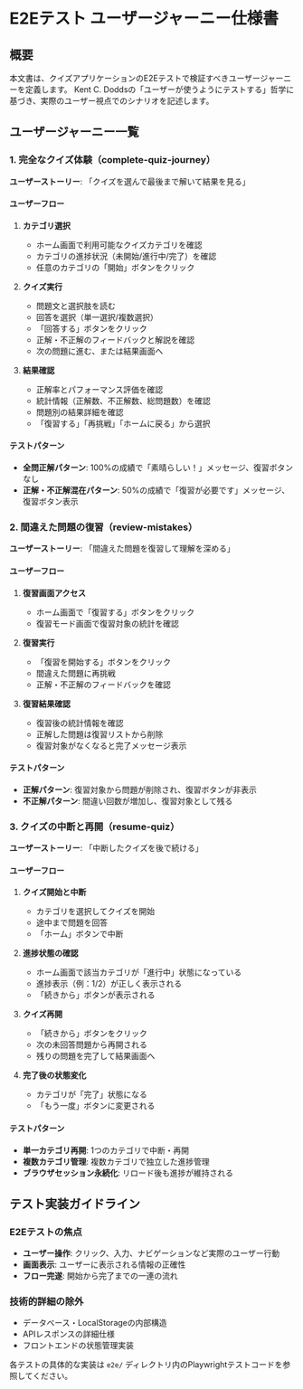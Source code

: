 # E2Eテスト ユーザージャーニー仕様書

## 概要

本文書は、クイズアプリケーションのE2Eテストで検証すべきユーザージャーニーを定義します。
Kent C. Doddsの「ユーザーが使うようにテストする」哲学に基づき、実際のユーザー視点でのシナリオを記述します。

## ユーザージャーニー一覧

### 1. 完全なクイズ体験（complete-quiz-journey）

**ユーザーストーリー**: 「クイズを選んで最後まで解いて結果を見る」

#### ユーザーフロー
1. **カテゴリ選択**
   - ホーム画面で利用可能なクイズカテゴリを確認
   - カテゴリの進捗状況（未開始/進行中/完了）を確認
   - 任意のカテゴリの「開始」ボタンをクリック

2. **クイズ実行**
   - 問題文と選択肢を読む
   - 回答を選択（単一選択/複数選択）
   - 「回答する」ボタンをクリック
   - 正解・不正解のフィードバックと解説を確認
   - 次の問題に進む、または結果画面へ

3. **結果確認**
   - 正解率とパフォーマンス評価を確認
   - 統計情報（正解数、不正解数、総問題数）を確認
   - 問題別の結果詳細を確認
   - 「復習する」「再挑戦」「ホームに戻る」から選択

#### テストパターン
- **全問正解パターン**: 100%の成績で「素晴らしい！」メッセージ、復習ボタンなし
- **正解・不正解混在パターン**: 50%の成績で「復習が必要です」メッセージ、復習ボタン表示

### 2. 間違えた問題の復習（review-mistakes）

**ユーザーストーリー**: 「間違えた問題を復習して理解を深める」

#### ユーザーフロー
1. **復習画面アクセス**
   - ホーム画面で「復習する」ボタンをクリック
   - 復習モード画面で復習対象の統計を確認

2. **復習実行**
   - 「復習を開始する」ボタンをクリック
   - 間違えた問題に再挑戦
   - 正解・不正解のフィードバックを確認

3. **復習結果確認**
   - 復習後の統計情報を確認
   - 正解した問題は復習リストから削除
   - 復習対象がなくなると完了メッセージ表示

#### テストパターン  
- **正解パターン**: 復習対象から問題が削除され、復習ボタンが非表示
- **不正解パターン**: 間違い回数が増加し、復習対象として残る

### 3. クイズの中断と再開（resume-quiz）

**ユーザーストーリー**: 「中断したクイズを後で続ける」

#### ユーザーフロー  
1. **クイズ開始と中断**
   - カテゴリを選択してクイズを開始
   - 途中まで問題を回答
   - 「ホーム」ボタンで中断

2. **進捗状態の確認**
   - ホーム画面で該当カテゴリが「進行中」状態になっている
   - 進捗表示（例：1/2）が正しく表示される
   - 「続きから」ボタンが表示される

3. **クイズ再開**
   - 「続きから」ボタンをクリック
   - 次の未回答問題から再開される
   - 残りの問題を完了して結果画面へ

4. **完了後の状態変化**  
   - カテゴリが「完了」状態になる
   - 「もう一度」ボタンに変更される

#### テストパターン
- **単一カテゴリ再開**: 1つのカテゴリで中断・再開
- **複数カテゴリ管理**: 複数カテゴリで独立した進捗管理
- **ブラウザセッション永続化**: リロード後も進捗が維持される

## テスト実装ガイドライン

### E2Eテストの焦点
- **ユーザー操作**: クリック、入力、ナビゲーションなど実際のユーザー行動
- **画面表示**: ユーザーに表示される情報の正確性
- **フロー完遂**: 開始から完了までの一連の流れ

### 技術的詳細の除外
- データベース・LocalStorageの内部構造
- APIレスポンスの詳細仕様  
- フロントエンドの状態管理実装

各テストの具体的な実装は `e2e/` ディレクトリ内のPlaywrightテストコードを参照してください。
